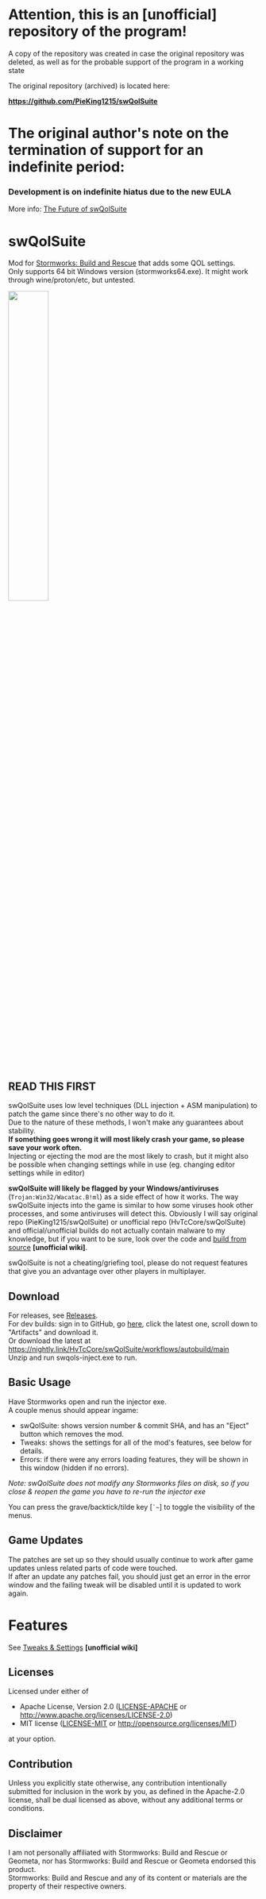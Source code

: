 # Attention, this is an [unofficial] repository of the program!

A copy of the repository was created in case the original repository was deleted, as well as for the probable support of the program in a working state

The original repository (archived) is located here:

**https://github.com/PieKing1215/swQolSuite**

# The original author's note on the termination of support for an indefinite period:

### Development is on indefinite hiatus due to the new EULA

More info: [The Future of swQolSuite](https://github.com/PieKing1215/swQolSuite/issues/4)

# swQolSuite
Mod for [Stormworks: Build and Rescue](https://store.steampowered.com/app/573090/Stormworks_Build_and_Rescue/) that adds some QOL settings.<br/>
Only supports 64 bit Windows version (stormworks64.exe). It might work through wine/proton/etc, but untested.

<img src="https://github.com/user-attachments/assets/cdff3e95-1c6f-4c14-9a02-fffd649d425f" style="width:40%" />

## READ THIS FIRST
swQolSuite uses low level techniques (DLL injection + ASM manipulation) to patch the game since there's no other way to do it.<br/>
Due to the nature of these methods, I won't make any guarantees about stability.<br/>
**If something goes wrong it will most likely crash your game, so please save your work often.**<br/>
Injecting or ejecting the mod are the most likely to crash, but it might also be possible when changing settings while in use (eg. changing editor settings while in editor)<br/>

**swQolSuite will likely be flagged by your Windows/antiviruses** (`Trojan:Win32/Wacatac.B!ml`) as a side effect of how it works. The way swQolSuite injects into the game is similar to how some viruses hook other processes, and some antiviruses will detect this.
Obviously I will say original repo (PieKing1215/swQolSuite) or unofficial repo (HvTcCore/swQolSuite) and official/unofficial builds do not actually contain malware to my knowledge, but if you want to be sure, look over the code and [build from source](https://github.com/HvTcCore/swQolSuite/wiki/Building) **[unofficial wiki]**.

swQolSuite is not a cheating/griefing tool, please do not request features that give you an advantage over other players in multiplayer.

## Download
For releases, see [Releases](../../releases).<br/>
For dev builds: sign in to GitHub, go [here](https://github.com/HvTcCore/swQolSuite/actions/workflows/autobuild.yml?query=branch%3Amain+is%3Asuccess), click the latest one, scroll down to "Artifacts" and download it.<br/>
Or download the latest at https://nightly.link/HvTcCore/swQolSuite/workflows/autobuild/main<br/>
Unzip and run swqols-inject.exe to run.

## Basic Usage
Have Stormworks open and run the injector exe.<br/>
A couple menus should appear ingame:
- swQolSuite: shows version number & commit SHA, and has an "Eject" button which removes the mod.<br/>
- Tweaks: shows the settings for all of the mod's features, see below for details.<br/>
- Errors: if there were any errors loading features, they will be shown in this window (hidden if no errors).<br/>

*Note: swQolSuite does not modify any Stormworks files on disk, so if you close & reopen the game you have to re-run the injector exe*

You can press the grave/backtick/tilde key [`` `~ ``] to toggle the visibility of the menus.

## Game Updates
The patches are set up so they should usually continue to work after game updates unless related parts of code were touched.<br/>
If after an update any patches fail, you should just get an error in the error window and the failing tweak will be disabled until it is updated to work again.

# Features
See [Tweaks & Settings](https://github.com/HvTcCore/swQolSuite/wiki/Tweaks-&-Settings) **[unofficial wiki]**

## Licenses

Licensed under either of

 * Apache License, Version 2.0
   ([LICENSE-APACHE](LICENSE-APACHE) or http://www.apache.org/licenses/LICENSE-2.0)
 * MIT license
   ([LICENSE-MIT](LICENSE-MIT) or http://opensource.org/licenses/MIT)

at your option.

## Contribution

Unless you explicitly state otherwise, any contribution intentionally submitted
for inclusion in the work by you, as defined in the Apache-2.0 license, shall be
dual licensed as above, without any additional terms or conditions.

## Disclaimer
I am not personally affiliated with Stormworks: Build and Rescue or Geometa, nor has Stormworks: Build and Rescue or Geometa endorsed this product.<br/>
Stormworks: Build and Rescue and any of its content or materials are the property of their respective owners.
